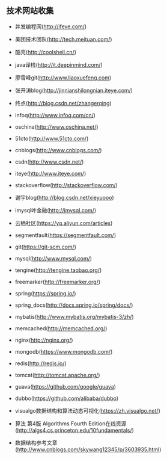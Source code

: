 ## 技术网站收集

- 并发编程网(http://ifeve.com/)
- 美团技术团队(http://tech.meituan.com/)
- 酷壳(http://coolshell.cn/)
- java译栈(http://it.deepinmind.com/)
- 廖雪峰git(http://www.liaoxuefeng.com)
- 张开涛blog(http://jinnianshilongnian.iteye.com/)
- 终点(http://blog.csdn.net/zhangerqing)
- infoq(http://www.infoq.com/cn/)
- oschina(http://www.oschina.net/)
- 51cto(http://www.51cto.com/)
- cnblogs(http://www.cnblogs.com/)
- csdn(http://www.csdn.net/)
- iteye(http://www.iteye.com/)
- stackoverflow(http://stackoverflow.com/)
- 谢宇blog(http://blog.csdn.net/xieyuooo)
- imysql叶金融(http://imysql.com/)
- 云栖社区(https://yq.aliyun.com/articles)
- segmentfault(https://segmentfault.com/)



- git(https://git-scm.com/)
- mysql(http://www.mysql.com/)
- tengine(http://tengine.taobao.org/)
- freemarker(http://freemarker.org/)
- spring(https://spring.io/)
- spring_docs(http://docs.spring.io/spring/docs/)
- mybatis(http://www.mybatis.org/mybatis-3/zh/)
- memcached(http://memcached.org/)
- nginx(http://nginx.org/)
- mongodb(https://www.mongodb.com/)
- redis(http://redis.io/)
- tomcat(http://tomcat.apache.org/)
- guava(https://github.com/google/guava)
- dubbo(https://github.com/alibaba/dubbo)

- visualgo数据结构和算法动态可视化(https://zh.visualgo.net/)
- 算法 第4版 Algorithms Fourth Edition在线资源(http://algs4.cs.princeton.edu/10fundamentals/)
- 数据结构参考文章(http://www.cnblogs.com/skywang12345/p/3603935.html)